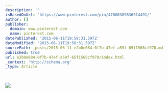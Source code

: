 ```yaml
---
description: ''
isBasedOnUrl: 'https://www.pinterest.com/pin/47006389836914491/'
author: []
publisher:
  domain: www.pinterest.com
  name: pinterest.com
datePublished: '2015-06-11T19:58:31.597Z'
dateModified: '2015-06-11T19:58:31.597Z'
sourcePath: _posts/2015-06-11-e2b0e084-0f7b-47ef-a59f-65f1568cf970.md
published: true
url: e2b0e084-0f7b-47ef-a59f-65f1568cf970/index.html
_context: 'http://schema.org'
_type: Article

---
```

![](https://s-media-cache-ak0.pinimg.com/736x/5e/d4/7f/5ed47f1864926220292226798426d6c3.jpg)